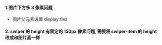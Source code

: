 #### 1.图片下方多 3 像素问题

- 图片父元素设置 display:flex

#### 2. swiper 的 height 有固定的 150px 像素问题, 需要将 swiper-item 的 height 改成和图片高一样
